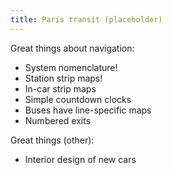```yaml
---
title: Paris transit (placeholder)
---
```



Great things about navigation:

- System nomenclature!
- Station strip maps!
- In-car strip maps
- Simple countdown clocks
- Buses have line-specific maps
- Numbered exits


Great things (other):

- Interior design of new cars
